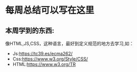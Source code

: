 # 每周总结可以写在这里

## 本周学到的东西:
像HTML,JS,CSS，这种语言，最好到定义规范的地方去学习,如：
- Js:https://tc39.es/ecma262/
- Css:https://www.w3.org/Style/CSS/
- HTML:https://www.w3.org/TR

